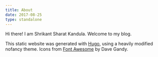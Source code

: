 ```yaml
---
title: About
date: 2017-08-25
type: standalone
---
```


Hi there! I am Shrikant Sharat Kandula. Welcome to my blog.

This static website was generated with [Hugo](https://gohugo.io), using a heavily modified nofancy
theme. Icons from [Font Awesome](http://fontawesome.io) by Dave Gandy.


